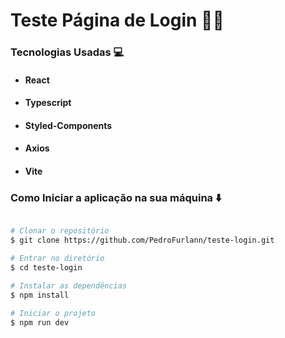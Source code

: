 # Teste Página de Login :man_technologist:

### Tecnologias Usadas :computer:

- #### React
- #### Typescript
- #### Styled-Components
- #### Axios
- #### Vite

### Como Iniciar a aplicação na sua máquina :arrow_down:

```bash

# Clonar o repositório
$ git clone https://github.com/PedroFurlann/teste-login.git

# Entrar no diretório
$ cd teste-login

# Instalar as dependências
$ npm install

# Iniciar o projeto
$ npm run dev

```